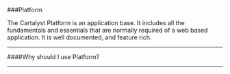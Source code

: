 ###Platform

The Cartalyst Platform is an application base. It includes all the fundamentals and essentials that are normally required of a web based application. It is well documented, and feature rich.

----------

####Why should I use Platform?


----------
